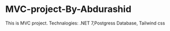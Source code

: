 # MVC-project-By-Abdurashid
This is MVC project. Technalogies: .NET 7,Postgress Database, Tailwind css
